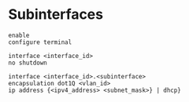 # Subinterfaces

```Cisco IOS
enable
configure terminal

interface <interface_id>
no shutdown

interface <interface_id>.<subinterface>
encapsulation dot1Q <vlan_id>
ip address {<ipv4_address> <subnet_mask>} | dhcp}
```
